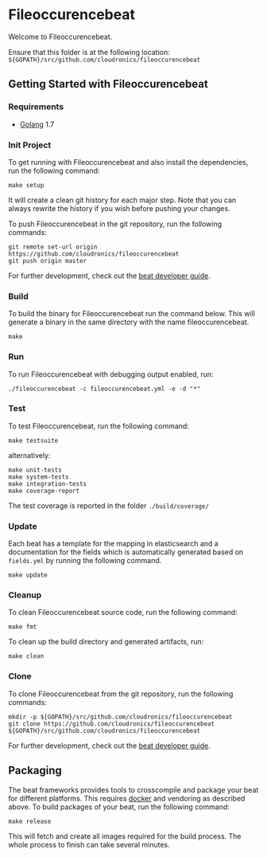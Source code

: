 # Fileoccurencebeat

Welcome to Fileoccurencebeat.

Ensure that this folder is at the following location:
`${GOPATH}/src/github.com/cloudronics/fileoccurencebeat`

## Getting Started with Fileoccurencebeat

### Requirements

* [Golang](https://golang.org/dl/) 1.7

### Init Project
To get running with Fileoccurencebeat and also install the
dependencies, run the following command:

```
make setup
```

It will create a clean git history for each major step. Note that you can always rewrite the history if you wish before pushing your changes.

To push Fileoccurencebeat in the git repository, run the following commands:

```
git remote set-url origin https://github.com/cloudronics/fileoccurencebeat
git push origin master
```

For further development, check out the [beat developer guide](https://www.elastic.co/guide/en/beats/libbeat/current/new-beat.html).

### Build

To build the binary for Fileoccurencebeat run the command below. This will generate a binary
in the same directory with the name fileoccurencebeat.

```
make
```


### Run

To run Fileoccurencebeat with debugging output enabled, run:

```
./fileoccurencebeat -c fileoccurencebeat.yml -e -d "*"
```


### Test

To test Fileoccurencebeat, run the following command:

```
make testsuite
```

alternatively:
```
make unit-tests
make system-tests
make integration-tests
make coverage-report
```

The test coverage is reported in the folder `./build/coverage/`

### Update

Each beat has a template for the mapping in elasticsearch and a documentation for the fields
which is automatically generated based on `fields.yml` by running the following command.

```
make update
```


### Cleanup

To clean  Fileoccurencebeat source code, run the following command:

```
make fmt
```

To clean up the build directory and generated artifacts, run:

```
make clean
```


### Clone

To clone Fileoccurencebeat from the git repository, run the following commands:

```
mkdir -p ${GOPATH}/src/github.com/cloudronics/fileoccurencebeat
git clone https://github.com/cloudronics/fileoccurencebeat ${GOPATH}/src/github.com/cloudronics/fileoccurencebeat
```


For further development, check out the [beat developer guide](https://www.elastic.co/guide/en/beats/libbeat/current/new-beat.html).


## Packaging

The beat frameworks provides tools to crosscompile and package your beat for different platforms. This requires [docker](https://www.docker.com/) and vendoring as described above. To build packages of your beat, run the following command:

```
make release
```

This will fetch and create all images required for the build process. The whole process to finish can take several minutes.
